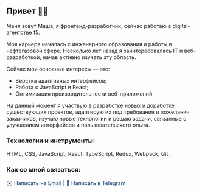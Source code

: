 ## Привет 🙋‍♀️ 
Меня зовут Маша, я фронтенд-разработчик, сейчас работаю в digital-агентстве f5.  

Моя карьера началась с инженерного образования и работы в нефтегазовой сфере. Несколько лет назад я заинтересовалась IT и веб-разработкой, начав активно изучать эту область.

Сейчас мои основные интересы — это:
- Верстка адаптивных интерфейсов;
- Работа с JavaScript и React;
- Оптимизация производительности веб-приложений.  

На данный момент я участвую в разработке новых и доработке существующих проектов, адаптирую их под требования и пожелания заказчиков, изучаю новые технологии и решаю задачи, связанные с улучшением интерфейсов и пользовательского опыта.

### Технологии и инструменты:  
HTML, CSS, JavaScript, React, TypeScript, Redux, Webpack, Git.

### Как со мной связаться:  
<a href="mailto:zuevamary96@gmail.com" style="text-decoration: none; color: #003366;">✉️ Написать на Email</a> | 
<a href="https://t.me/zuevamariyaa" style="text-decoration: none; color: #003366;">📱 Написать в Telegram</a>
